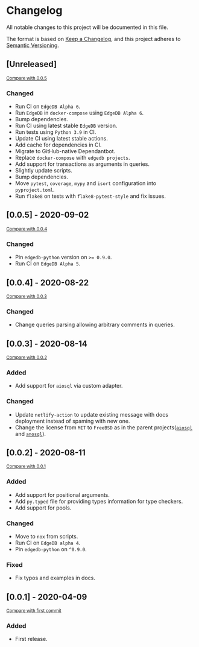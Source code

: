 # Changelog
All notable changes to this project will be documented in this file.

The format is based on [Keep a Changelog](https://keepachangelog.com/en/1.0.0/),
and this project adheres to [Semantic Versioning](https://semver.org/spec/v2.0.0.html).

## [Unreleased]

<small>[Compare with 0.0.5](https://github.com/nsidnev/edgeql-queries/compare/0.0.5...HEAD)</small>

### Changed

* Run CI on `EdgeDB Alpha 6`.
* Run `EdgeDB` in `docker-compose` using `EdgeDB Alpha 6`.
* Bump dependencies.
* Run CI using latest stable `EdgeDB` version.
* Run tests using `Python 3.9` in CI.
* Update CI using latest stable actions.
* Add cache for dependencies in CI.
* Migrate to GitHub-native Dependantbot.
* Replace `docker-compose` with `edgedb projects`.
* Add support for transactions as arguments in queries.
* Slightly update scripts.
* Bump dependencies.
* Move `pytest`, `coverage`, `mypy` and `isort` configuration into `pyproject.toml`.
* Run `flake8` on tests with `flake8-pytest-style` and fix issues.

## [0.0.5] - 2020-09-02

<small>[Compare with 0.0.4](https://github.com/nsidnev/edgeql-queries/compare/0.0.4...0.0.5)</small>

### Changed

* Pin `edgedb-python` version on `>= 0.9.0`.
* Run CI on `EdgeDB Alpha 5`.

## [0.0.4] - 2020-08-22

<small>[Compare with 0.0.3](https://github.com/nsidnev/edgeql-queries/compare/0.0.3...0.0.4)</small>

### Changed

* Change queries parsing allowing arbitrary comments in queries.

## [0.0.3] - 2020-08-14

<small>[Compare with 0.0.2](https://github.com/nsidnev/edgeql-queries/compare/0.0.2...0.0.3)</small>

### Added

* Add support for `aiosql` via custom adapter.

### Changed

* Update `netlify-action` to update existing message with docs deployment instead of spaming with new one.
* Change the license from `MIT` to `FreeBSD` as in the parent projects([`aiosql`](https://github.com/nackjicholson/aiosql) and [`anosql`](https://github.com/honza/anosql)).

## [0.0.2] - 2020-08-11

<small>[Compare with 0.0.1](https://github.com/nsidnev/edgeql-queries/compare/0.0.1...0.0.2)</small>

### Added

* Add support for positional arguments.
* Add `py.typed` file for providing types information for type checkers.
* Add support for pools.

### Changed

* Move to `nox` from scripts.
* Run CI on `EdgeDB alpha 4`.
* Pin `edgedb-python` on `^0.9.0`.

### Fixed

* Fix typos and examples in docs.

## [0.0.1] - 2020-04-09

<small>[Compare with first commit](https://github.com/nsidnev/edgeql-queries/compare/8ccbf7955a1e158f58a978b18e662c9bf137f5a5...0.0.1)</small>

### Added

* First release.
